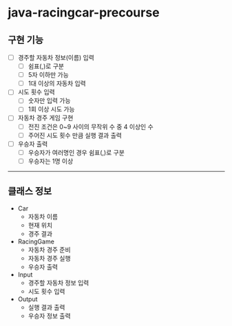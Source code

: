 # java-racingcar-precourse

## 구현 기능
- [ ] 경주할 자동차 정보(이름) 입력
  - [ ] 쉼표(,)로 구분
  - [ ] 5자 이하만 가능
  - [ ] 1대 이상의 자동차 입력
- [ ] 시도 횟수 입력
  - [ ] 숫자만 입력 가능
  - [ ] 1회 이상 시도 가능
- [ ] 자동차 경주 게임 구현
  - [ ] 전진 조건은 0~9 사이의 무작위 수 중 4 이상인 수
  - [ ] 주어진 시도 횟수 만큼 실행 결과 출력
- [ ] 우승자 출력
  - [ ] 우승자가 여러명인 경우 쉼표(,)로 구분
  - [ ] 우승자는 1명 이상

---

## 클래스 정보
- Car
  - 자동차 이름
  - 현재 위치
  - 경주 결과
- RacingGame
  - 자동차 경주 준비
  - 자동차 경주 실행
  - 우승자 출력
- Input
  - 경주할 자동차 정보 입력
  - 시도 횟수 입력
- Output
  - 실행 결과 출력
  - 우승자 정보 출력
